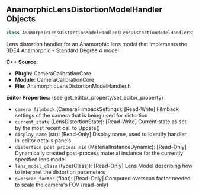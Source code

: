 ## AnamorphicLensDistortionModelHandler Objects

```python
class AnamorphicLensDistortionModelHandler(LensDistortionModelHandlerBase)
```

Lens distortion handler for an Anamorphic lens model that implements the 3DE4 Anamorphic - Standard Degree 4 model

**C++ Source:**

- **Plugin**: CameraCalibrationCore
- **Module**: CameraCalibrationCore
- **File**: AnamorphicLensDistortionModelHandler.h

**Editor Properties:** (see get_editor_property/set_editor_property)

- ``camera_filmback`` (CameraFilmbackSettings):  [Read-Write] Filmback settings of the camera that is being used for distortion
- ``current_state`` (LensDistortionState):  [Read-Write] Current state as set by the most recent call to Update()
- ``display_name`` (str):  [Read-Only] Display name, used to identify handler in-editor details panels
- ``distortion_post_process_mid`` (MaterialInstanceDynamic):  [Read-Only] Dynamically created post-process material instance for the currently specified lens model
- ``lens_model_class`` (type(Class)):  [Read-Only] Lens Model describing how to interpret the distortion parameters
- ``overscan_factor`` (float):  [Read-Only] Computed overscan factor needed to scale the camera's FOV (read-only)

<a id="unreal.LensModel"></a>